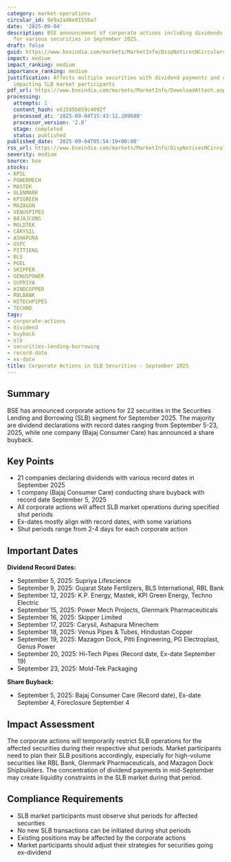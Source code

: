 ```yaml
---
category: market-operations
circular_id: 9e9a2ad6e0155ba7
date: '2025-09-04'
description: BSE announcement of corporate actions including dividends and share buyback
  for various securities in September 2025.
draft: false
guid: https://www.bseindia.com/markets/MarketInfo/DispNoticesNCirculars.aspx?Noticeid={FB5354B9-5CC9-42D0-8899-4F5C842EB0E4}&noticeno=20250904-9&dt=09/04/2025&icount=9&totcount=62&flag=0
impact: medium
impact_ranking: medium
importance_ranking: medium
justification: Affects multiple securities with dividend payments and one buyback,
  impacting SLB market participants
pdf_url: https://www.bseindia.com/markets/MarketInfo/DownloadAttach.aspx?id=20250904-9&attachedId=930b5f8d-1f0a-4452-a26d-121910bd1b09
processing:
  attempts: 1
  content_hash: e61585b059c4092f
  processed_at: '2025-09-04T15:43:12.209680'
  processor_version: '2.0'
  stage: completed
  status: published
published_date: '2025-09-04T05:54:19+00:00'
rss_url: https://www.bseindia.com/markets/MarketInfo/DispNoticesNCirculars.aspx?Noticeid={FB5354B9-5CC9-42D0-8899-4F5C842EB0E4}&noticeno=20250904-9&dt=09/04/2025&icount=9&totcount=62&flag=0
severity: medium
source: bse
stocks:
- KPIL
- POWERMECH
- MASTEK
- GLENMARK
- KPIGREEN
- MAZAGON
- VENUSPIPES
- BAJAJCONS
- MOLDTEK
- CARYSIL
- ASHAPURA
- GSFC
- PITTIENG
- BLS
- PGEL
- SKIPPER
- GENUSPOWER
- SUPRIYA
- HINDCOPPER
- RBLBANK
- HITECHPIPES
- TECHNO
tags:
- corporate-actions
- dividend
- buyback
- slb
- securities-lending-borrowing
- record-date
- ex-date
title: Corporate Actions in SLB Securities - September 2025
---
```


## Summary

BSE has announced corporate actions for 22 securities in the Securities Lending and Borrowing (SLB) segment for September 2025. The majority are dividend declarations with record dates ranging from September 5-23, 2025, while one company (Bajaj Consumer Care) has announced a share buyback.

## Key Points

- 21 companies declaring dividends with various record dates in September 2025
- 1 company (Bajaj Consumer Care) conducting share buyback with record date September 5, 2025
- All corporate actions will affect SLB market operations during specified shut periods
- Ex-dates mostly align with record dates, with some variations
- Shut periods range from 2-4 days for each corporate action

## Important Dates

**Dividend Record Dates:**
- September 5, 2025: Supriya Lifescience
- September 9, 2025: Gujarat State Fertilizers, BLS International, RBL Bank
- September 12, 2025: K.P. Energy, Mastek, KPI Green Energy, Techno Electric
- September 15, 2025: Power Mech Projects, Glenmark Pharmaceuticals
- September 16, 2025: Skipper Limited
- September 17, 2025: Carysil, Ashapura Minechem
- September 18, 2025: Venus Pipes & Tubes, Hindustan Copper
- September 19, 2025: Mazagon Dock, Pitti Engineering, PG Electroplast, Genus Power
- September 20, 2025: Hi-Tech Pipes (Record date, Ex-date September 19)
- September 23, 2025: Mold-Tek Packaging

**Share Buyback:**
- September 5, 2025: Bajaj Consumer Care (Record date), Ex-date September 4, Foreclosure September 4

## Impact Assessment

The corporate actions will temporarily restrict SLB operations for the affected securities during their respective shut periods. Market participants need to plan their SLB positions accordingly, especially for high-volume securities like RBL Bank, Glenmark Pharmaceuticals, and Mazagon Dock Shipbuilders. The concentration of dividend payments in mid-September may create liquidity constraints in the SLB market during that period.

## Compliance Requirements

- SLB market participants must observe shut periods for affected securities
- No new SLB transactions can be initiated during shut periods
- Existing positions may be affected by the corporate actions
- Market participants should adjust their strategies for securities going ex-dividend